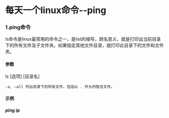 # 每天一个linux命令--ping
### 1.ping命令

ls命令是linux最常用的命令之一，是list的缩写，顾名思义，就是打印出当前目录下的所有文件及子文件夹。如果指定其他文件目录，就打印此目录下的文件和文件夹。

#### 参数
ls [选项] [目录名]

 	-a, –all 列出目录下的所有文件，包括以 . 开头的隐含文件。
#### 示例

##### ping ip
